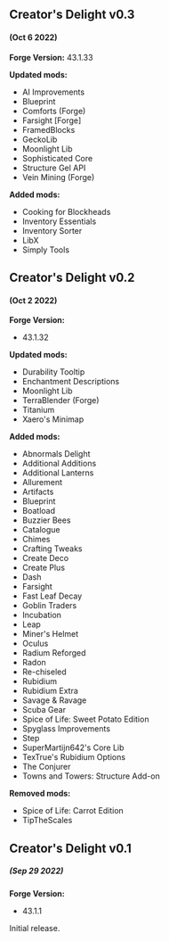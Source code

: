 ## Creator's Delight v0.3

#### (Oct 6 2022)

**Forge Version:**
43.1.33

**Updated mods:**
* AI Improvements
* Blueprint
* Comforts (Forge)
* Farsight [Forge]
* FramedBlocks
* GeckoLib
* Moonlight Lib
* Sophisticated Core
* Structure Gel API
* Vein Mining (Forge)

**Added mods:**
* Cooking for Blockheads
* Inventory Essentials
* Inventory Sorter
* LibX
* Simply Tools

## Creator's Delight v0.2

#### (Oct 2 2022)

**Forge Version:**
* 43.1.32

**Updated mods:**
* Durability Tooltip
* Enchantment Descriptions
* Moonlight Lib
* TerraBlender (Forge)
* Titanium
* Xaero's Minimap

**Added mods:**
* Abnormals Delight
* Additional Additions
* Additional Lanterns
* Allurement
* Artifacts
* Blueprint
* Boatload
* Buzzier Bees
* Catalogue
* Chimes
* Crafting Tweaks
* Create Deco
* Create Plus
* Dash
* Farsight
* Fast Leaf Decay
* Goblin Traders
* Incubation
* Leap
* Miner's Helmet
* Oculus
* Radium Reforged
* Radon
* Re-chiseled
* Rubidium
* Rubidium Extra
* Savage & Ravage
* Scuba Gear
* Spice of Life: Sweet Potato Edition
* Spyglass Improvements
* Step
* SuperMartijn642's Core Lib
* TexTrue's Rubidium Options
* The Conjurer
* Towns and Towers: Structure Add-on

**Removed mods:**
* Spice of Life: Carrot Edition
* TipTheScales

## Creator's Delight v0.1

##### (Sep 29 2022)

**Forge Version:**
* 43.1.1

Initial release.